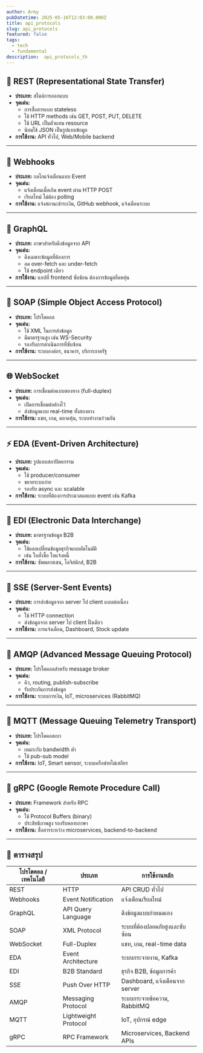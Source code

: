 ```yaml
---
author: Army
pubDatetime: 2025-05-16T12:03:00.000Z
title: api_protocols
slug: api_protocols
featured: false
tags:
  - tech
  - fundamental
description:  api_protocols_th
---
```



## 🔶 REST (Representational State Transfer)
- **ประเภท:** สไตล์การออกแบบ
- **จุดเด่น:**
  - การสื่อสารแบบ stateless
  - ใช้ HTTP methods เช่น GET, POST, PUT, DELETE
  - ใช้ URL เป็นตัวแทน resource
  - นิยมใช้ JSON เป็นรูปแบบข้อมูล
- **การใช้งาน:** API ทั่วไป, Web/Mobile backend

---

## 🔁 Webhooks
- **ประเภท:** กลไกแจ้งเตือนแบบ Event
- **จุดเด่น:**
  - แจ้งเตือนเมื่อเกิด event ผ่าน HTTP POST
  - เรียลไทม์ ไม่ต้อง polling
- **การใช้งาน:** แจ้งสถานะชำระเงิน, GitHub webhook, แจ้งเตือนระบบ

---

## 🔮 GraphQL
- **ประเภท:** ภาษาสำหรับดึงข้อมูลจาก API
- **จุดเด่น:**
  - ดึงเฉพาะข้อมูลที่ต้องการ
  - ลด over-fetch และ under-fetch
  - ใช้ endpoint เดียว
- **การใช้งาน:** แอปที่ frontend ซับซ้อน ต้องการข้อมูลยืดหยุ่น

---

## 💌 SOAP (Simple Object Access Protocol)
- **ประเภท:** โปรโตคอล
- **จุดเด่น:**
  - ใช้ XML ในการส่งข้อมูล
  - มีมาตรฐานสูง เช่น WS-Security
  - รองรับการดำเนินการที่ซับซ้อน
- **การใช้งาน:** ระบบองค์กร, ธนาคาร, บริการภาครัฐ

---

## 🌐 WebSocket
- **ประเภท:** การเชื่อมต่อแบบสองทาง (full-duplex)
- **จุดเด่น:**
  - เปิดการเชื่อมต่อค้างไว้
  - ส่งข้อมูลแบบ real-time ทั้งสองทาง
- **การใช้งาน:** แชท, เกม, ตลาดหุ้น, ระบบทำงานร่วมกัน

---

## ⚡ EDA (Event-Driven Architecture)
- **ประเภท:** รูปแบบสถาปัตยกรรม
- **จุดเด่น:**
  - ใช้ producer/consumer
  - ขยายระบบง่าย
  - รองรับ async และ scalable
- **การใช้งาน:** ระบบที่ต้องการประมวลผลแบบ event เช่น Kafka

---

## 🧾 EDI (Electronic Data Interchange)
- **ประเภท:** มาตรฐานข้อมูล B2B
- **จุดเด่น:**
  - ใช้แลกเปลี่ยนข้อมูลธุรกิจแบบอัตโนมัติ
  - เช่น ใบสั่งซื้อ ใบแจ้งหนี้
- **การใช้งาน:** ซัพพลายเชน, โลจิสติกส์, B2B

---

## 🔁 SSE (Server-Sent Events)
- **ประเภท:** การส่งข้อมูลจาก server ไป client แบบต่อเนื่อง
- **จุดเด่น:**
  - ใช้ HTTP connection
  - ส่งข้อมูลจาก server ไป client ฝั่งเดียว
- **การใช้งาน:** การแจ้งเตือน, Dashboard, Stock update

---

## 🔄 AMQP (Advanced Message Queuing Protocol)
- **ประเภท:** โปรโตคอลสำหรับ message broker
- **จุดเด่น:**
  - คิว, routing, publish-subscribe
  - รับประกันการส่งข้อมูล
- **การใช้งาน:** ระบบการเงิน, IoT, microservices (RabbitMQ)

---

## 📡 MQTT (Message Queuing Telemetry Transport)
- **ประเภท:** โปรโตคอลเบา
- **จุดเด่น:**
  - เหมาะกับ bandwidth ต่ำ
  - ใช้ pub-sub model
- **การใช้งาน:** IoT, Smart sensor, ระบบเครือข่ายไม่เสถียร

---

## 🔷 gRPC (Google Remote Procedure Call)
- **ประเภท:** Framework สำหรับ RPC
- **จุดเด่น:**
  - ใช้ Protocol Buffers (binary)
  - ประสิทธิภาพสูง รองรับหลายภาษา
- **การใช้งาน:** สื่อสารระหว่าง microservices, backend-to-backend

---

## 🧭 ตารางสรุป

| โปรโตคอล / เทคโนโลยี | ประเภท             | การใช้งานหลัก                        |
|------------------------|---------------------|--------------------------------------|
| REST                   | HTTP                | API CRUD ทั่วไป                      |
| Webhooks               | Event Notification  | แจ้งเตือนเรียลไทม์                  |
| GraphQL                | API Query Language  | ดึงข้อมูลแบบกำหนดเอง                |
| SOAP                   | XML Protocol        | ระบบที่ต้องปลอดภัยสูงและซับซ้อน     |
| WebSocket              | Full-Duplex         | แชท, เกม, real-time data             |
| EDA                    | Event Architecture  | ระบบกระจายงาน, Kafka                |
| EDI                    | B2B Standard        | ธุรกิจ B2B, ข้อมูลการค้า            |
| SSE                    | Push Over HTTP      | Dashboard, แจ้งเตือนจาก server      |
| AMQP                   | Messaging Protocol  | ระบบกระจายข้อความ, RabbitMQ         |
| MQTT                   | Lightweight Protocol| IoT, อุปกรณ์ edge                    |
| gRPC                   | RPC Framework       | Microservices, Backend APIs          |
